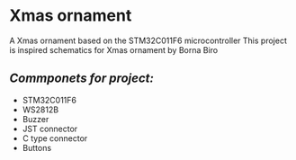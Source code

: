 # Xmas ornament
A Xmas ornament based on the STM32C011F6 microcontroller
This project is inspired schematics for Xmas ornament by Borna Biro

## ***Commponets for project:***
-  STM32C011F6
-  WS2812B
-  Buzzer
-  JST connector
-  C type connector
-  Buttons


  
